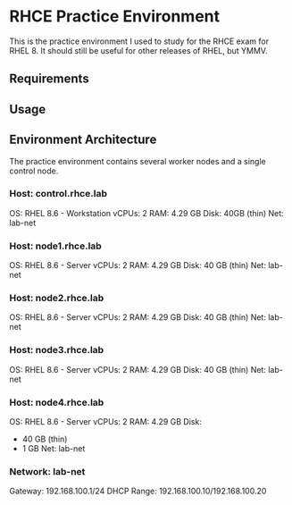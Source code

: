 # RHCE Practice Environment

This is the practice environment I used to study for the RHCE exam for RHEL 8.
It should still be useful for other releases of RHEL, but YMMV.

## Requirements


## Usage


## Environment Architecture

The practice environment contains several worker nodes and a single control
node.

### Host: control.rhce.lab
OS: RHEL 8.6 - Workstation
vCPUs: 2
RAM: 4.29 GB
Disk: 40GB (thin)
Net: lab-net

### Host: node1.rhce.lab
OS: RHEL 8.6 - Server
vCPUs: 2
RAM: 4.29 GB
Disk: 40 GB (thin)
Net: lab-net

### Host: node2.rhce.lab
OS: RHEL 8.6 - Server
vCPUs: 2
RAM: 4.29 GB
Disk: 40 GB (thin)
Net: lab-net

### Host: node3.rhce.lab
OS: RHEL 8.6 - Server
vCPUs: 2
RAM: 4.29 GB
Disk: 40 GB (thin)
Net: lab-net

### Host: node4.rhce.lab
OS: RHEL 8.6 - Server
vCPUs: 2
RAM: 4.29 GB
Disk:
  - 40 GB (thin)
  - 1 GB
Net: lab-net

### Network: lab-net
Gateway: 192.168.100.1/24
DHCP Range: 192.168.100.10/192.168.100.20
